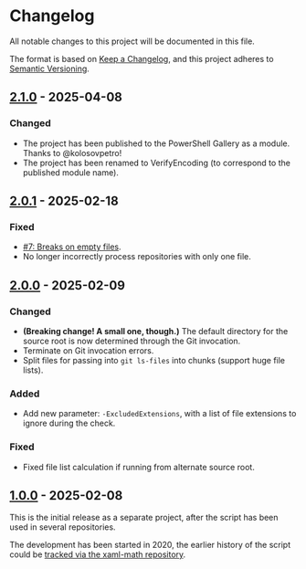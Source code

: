 <!--
SPDX-FileCopyrightText: 2025 Friedrich von Never <friedrich@fornever.me>

SPDX-License-Identifier: MIT
-->

Changelog
=========
All notable changes to this project will be documented in this file.

The format is based on [Keep a Changelog](https://keepachangelog.com/en/1.1.0/), and this project adheres to [Semantic Versioning](https://semver.org/spec/v2.0.0.html).

## [2.1.0] - 2025-04-08
### Changed
- The project has been published to the PowerShell Gallery as a module. Thanks to @kolosovpetro!
- The project has been renamed to VerifyEncoding (to correspond to the published module name).

## [2.0.1] - 2025-02-18
### Fixed
- [#7: Breaks on empty files](https://github.com/ForNeVeR/VerifyEncoding/issues/7).
- No longer incorrectly process repositories with only one file.

## [2.0.0] - 2025-02-09
### Changed
- **(Breaking change! A small one, though.)** The default directory for the source root is now determined through the Git invocation.
- Terminate on Git invocation errors.
- Split files for passing into `git ls-files` into chunks (support huge file lists).

### Added
- Add new parameter: `-ExcludedExtensions`, with a list of file extensions to ignore during the check.

### Fixed
- Fixed file list calculation if running from alternate source root.

## [1.0.0] - 2025-02-08
This is the initial release as a separate project, after the script has been used in several repositories.

The development has been started in 2020, the earlier history of the script could be [tracked via the xaml-math repository](https://github.com/ForNeVeR/xaml-math/commits/f5a0d9303825337d87f69250152620903c6a37ca/scripts/verify-encoding.ps1).

[Unreleased]: https://github.com/ForNeVeR/VerifyEncoding/compare/v2.1.0...HEAD
[2.1.0]: https://github.com/ForNeVeR/VerifyEncoding/compare/v2.0.1...v2.1.0
[2.0.1]: https://github.com/ForNeVeR/VerifyEncoding/compare/v2.0.0...v2.0.1
[2.0.0]: https://github.com/ForNeVeR/VerifyEncoding/compare/v1.0.0...v2.0.0
[1.0.0]: https://github.com/ForNeVeR/VerifyEncoding/releases/tag/v1.0.0
